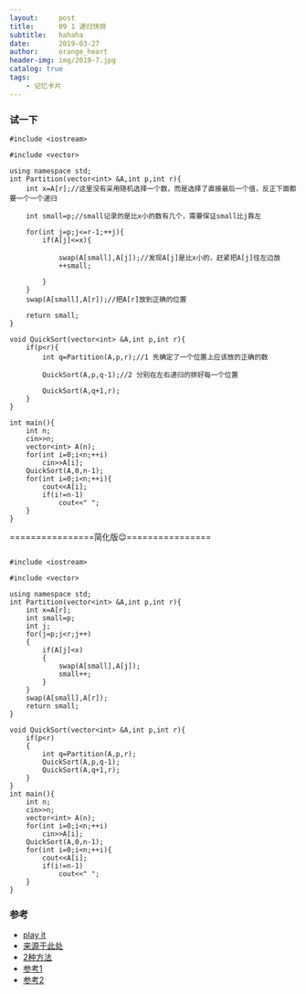 ```yaml
---
layout:     post
title:      09 1 递归快排
subtitle:   hahaha
date:       2019-03-27
author:     orange_heart
header-img: img/2019-7.jpg
catalog: true
tags:
    - 记忆卡片
---
```


### 试一下

```objc
#include <iostream>  

#include <vector>  

using namespace std;
int Partition(vector<int> &A,int p,int r){
    int x=A[r];//这里没有采用随机选择一个数，而是选择了直接最后一个值，反正下面都要一个一个递归
    
    int small=p;//small记录的是比x小的数有几个，需要保证small比j靠左
    
    for(int j=p;j<=r-1;++j){
        if(A[j]<=x){
            
            swap(A[small],A[j]);//发现A[j]是比x小的，赶紧把A[j]往左边放
            ++small;
            
        }
    }
    swap(A[small],A[r]);//把A[r]放到正确的位置
    
    return small;
}
 
void QuickSort(vector<int> &A,int p,int r){
    if(p<r){
        int q=Partition(A,p,r);//1 先确定了一个位置上应该放的正确的数
        
        QuickSort(A,p,q-1);//2 分别在左右递归的排好每一个位置
        
        QuickSort(A,q+1,r);
    }
}
 
int main(){
    int n;
    cin>>n;
    vector<int> A(n);
    for(int i=0;i<n;++i)
        cin>>A[i];
    QuickSort(A,0,n-1);
    for(int i=0;i<n;++i){
        cout<<A[i];
        if(i!=n-1)
            cout<<" ";
    }
}

```

================简化版😌================

```objc

#include <iostream>  

#include <vector>  

using namespace std;
int Partition(vector<int> &A,int p,int r){
    int x=A[r];
    int small=p;
    int j;
    for(j=p;j<r;j++)
    {
        if(A[j]<x)
        {
            swap(A[small],A[j]);
            small++;
        }
    }
    swap(A[small],A[r]);
    return small;
}
 
void QuickSort(vector<int> &A,int p,int r){
    if(p<r)
    {
        int q=Partition(A,p,r);
        QuickSort(A,p,q-1);
        QuickSort(A,q+1,r);
    }
}
int main(){
    int n;
    cin>>n;
    vector<int> A(n);
    for(int i=0;i<n;++i)
        cin>>A[i];
    QuickSort(A,0,n-1);
    for(int i=0;i<n;++i){
        cout<<A[i];
        if(i!=n-1)
            cout<<" ";
    }
}

```
### 参考

- [play it](https://www.nowcoder.com/questionTerminal/3385982ae71d4a1ca8bf3d03614c0325)
- [来源于此处](https://blog.csdn.net/jw903/article/details/35282035)
- [2种方法](https://www.zybuluo.com/Ggmatch/note/1036346)
- [参考1](https://github.com/zhedahht/CodingInterviewChinese2)
- [参考2](https://github.com/gatieme/CodingInterviews)
<!--stackedit_data:
eyJoaXN0b3J5IjpbLTE5NzQwMzQ0MTEsMTc3MDE0OTQwNSw2Mj
kxNTUxNjUsLTY0MjkxNTc1LDIwNDYxMjg2NjhdfQ==
-->